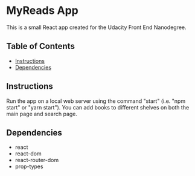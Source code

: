 # MyReads App
This is a small React app created for the Udacity Front End Nanodegree.

## Table of Contents
* [Instructions](#instructions)
* [Dependencies](#dependencies)

## Instructions
Run the app on a local web server using the command "start" (i.e. "npm start" or "yarn start"). You can add books to different shelves on both the main page and search page.

## Dependencies
* react
* react-dom
* react-router-dom
* prop-types
